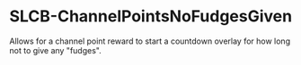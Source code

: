 # SLCB-ChannelPointsNoFudgesGiven
Allows for a channel point reward to start a countdown overlay for how long not to give any "fudges".

